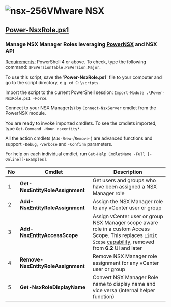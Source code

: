 # ![nsx-256](https://user-images.githubusercontent.com/6964549/49496838-920a3180-f86f-11e8-8c02-c924493b87dc.png)VMware NSX

## [Power-NsxRole.ps1](https://github.com/rgel/PowerCLi/blob/master/NSX/Power-NsxRole.ps1)

### Manage NSX Manager Roles leveraging [PowerNSX](https://github.com/vmware/powernsx) and NSX API

<ins>Requirements:</ins> PowerShell 4 or above. To check, type the following command: `$PSVersionTable.PSVersion.Major`.

To use this script, save the '<b>Power-NsxRole.ps1</b>' file to your computer and go to the script directory, e.g. `cd C:\scripts`.

Import the script to the current PowerShell session: `Import-Module .\Power-NsxRole.ps1 -Force`.

Connect to your NSX Manager(s) by `Connect-NsxServer` cmdlet from the PowerNSX module.

You are ready to invoke imported cmdlets. To see the cmdlets imported, type `Get-Command -Noun nsxentity*`.

All the action cmdlets (`Add-`/`New-`/`Remove-`) are advanced functions and support `-Debug`, `-Verbose` and `-Confirm` parameters.

For help on each individual cmdlet, run `Get-Help CmdletName -Full [-Online][-Examples]`.

|No|Cmdlet|Description|
|----|----|----|
|1|<b>Get-NsxEntityRoleAssignment</b>|Get users and groups who have been assigned a NSX Manager role|
|2|<b>Add-NsxEntityRoleAssignment</b>|Assign the NSX Manager role to any vCenter user or group|
|3|<b>Add-NsxEntityAccessScope</b>|Assign vCenter user or group NSX Manager scope aware role in a custom Access Scope. This replaces `Limit Scope` [capability](https://vswitchzero.com/2018/10/19/limiting-user-scope-and-permissions-in-nsx/), removed from <b>6.2</b> UI and later|
|4|<b>Remove-NsxEntityRoleAssignment</b>|Remove NSX Manager role assignment for any vCenter user or group|
|5|<b>Get-NsxRoleDisplayName</b>|Convert NSX Manager Role name to display name and vice versa (internal helper function)|
